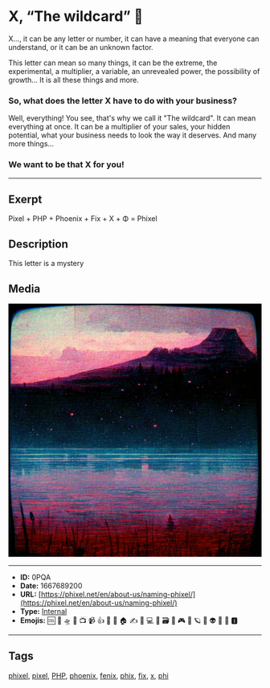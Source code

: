 # X, “The wildcard” 🎩
X..., it can be any letter or number, it can have a meaning that everyone can understand, or it can be an unknown factor.
 
This letter can mean so many things, it can be the extreme, the experimental, a multiplier, a variable, an unrevealed power, the possibility of growth… It is all these things and more.
 
### So, what does the letter X have to do with your business?
Well, everything! You see, that's why we call it "The wildcard".
It can mean everything at once. It can be a multiplier of your sales, your hidden potential, what your business needs to look the way it deserves. And many more things…
### We want to be that X for you!


------------
## Exerpt
Pixel + PHP + Phoenix + Fix + X + Φ = Phixel
## Description
This letter is a mystery
## Media
<img src="media/the-name-wildcard.jpg">

------------
- **ID:** 0PQA
- **Date:** 1667689200
- **URL:** [https://phixel.net/en/about-us/naming-phixel/](https://phixel.net/en/about-us/naming-phixel/)
- **Type:** [Internal](#Internal)
- **Emojis:** 🆒 🎨 🛸 📼 📺 📹 👍 🔗 📝 🏠 ✍️ 👨 💻 👑 🗃 👾 🎮 📲 🪐 🌟 👽 🚀 🌌 🅸

------------
## Tags
[phixel](#phixel), [pixel](#pixel), [PHP](#PHP), [phoenix](#phoenix), [fenix](#fenix), [phix](#phix), [fix](#fix), [x](#x), [phi](#phi)
